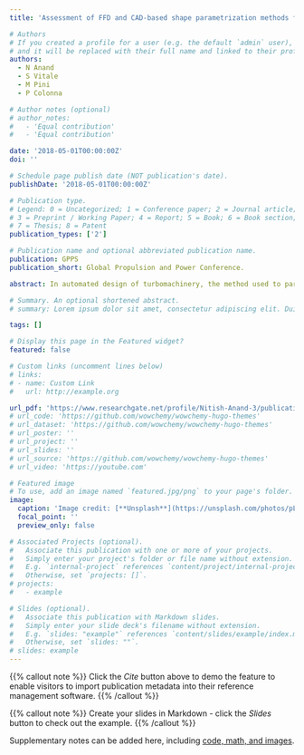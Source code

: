```yaml
---
title: 'Assessment of FFD and CAD-based shape parametrization methods for adjoint-based turbomachinery shape optimization.'

# Authors
# If you created a profile for a user (e.g. the default `admin` user), write the username (folder name) here
# and it will be replaced with their full name and linked to their profile.
authors:
  - N Anand
  - S Vitale
  - M Pini
  - P Colonna

# Author notes (optional)
# author_notes:
#   - 'Equal contribution'
#   - 'Equal contribution'

date: '2018-05-01T00:00:00Z'
doi: ''

# Schedule page publish date (NOT publication's date).
publishDate: '2018-05-01T00:00:00Z'

# Publication type.
# Legend: 0 = Uncategorized; 1 = Conference paper; 2 = Journal article;
# 3 = Preprint / Working Paper; 4 = Report; 5 = Book; 6 = Book section;
# 7 = Thesis; 8 = Patent
publication_types: ['2']

# Publication name and optional abbreviated publication name.
publication: GPPS
publication_short: Global Propulsion and Power Conference.

abstract: In automated design of turbomachinery, the method used to parametrize the blade shapes is key to ensure robustness and design flexibility of the entire optimization process. Typically, the two adopted methods are free-form deformation and computer-aided design based parametrization. The former allows for a large design flexibility, but it entails challenges to satisfy prescribed geometrical constraints. By contrast, the latter ensures a better control of the blade shape, but at the cost of narrowing down the design space. In this study, we aim at providing a unified methodology for a systematic assessment of the two methods by resorting to the adjoint method. A first comparison is conducted by carrying out shape optimization on a two-dimensional axial turbine cascade. The results indicate that, though the fluid-dynamic performance of the two optimal blade configurations are similar, the shapes are comparatively different, meaning that the optimization problem has multiple optima and that the type of parametrization is influencing the solution of the optimization problem.

# Summary. An optional shortened abstract.
# summary: Lorem ipsum dolor sit amet, consectetur adipiscing elit. Duis posuere tellus ac convallis placerat. Proin tincidunt magna sed ex sollicitudin condimentum.

tags: []

# Display this page in the Featured widget?
featured: false

# Custom links (uncomment lines below)
# links:
# - name: Custom Link
#   url: http://example.org

url_pdf: 'https://www.researchgate.net/profile/Nitish-Anand-3/publication/325070829_Assessment_of_FFD_and_CAD-based_shape_parametrization_methods_for_adjoint-based_turbomachinery_shape_optimization/links/5b3cb759aca27207850b07e8/Assessment-of-FFD-and-CAD-based-shape-parametrization-methods-for-adjoint-based-turbomachinery-shape-optimization.pdf'
# url_code: 'https://github.com/wowchemy/wowchemy-hugo-themes'
# url_dataset: 'https://github.com/wowchemy/wowchemy-hugo-themes'
# url_poster: ''
# url_project: ''
# url_slides: ''
# url_source: 'https://github.com/wowchemy/wowchemy-hugo-themes'
# url_video: 'https://youtube.com'

# Featured image
# To use, add an image named `featured.jpg/png` to your page's folder.
image:
  caption: 'Image credit: [**Unsplash**](https://unsplash.com/photos/pLCdAaMFLTE)'
  focal_point: ''
  preview_only: false

# Associated Projects (optional).
#   Associate this publication with one or more of your projects.
#   Simply enter your project's folder or file name without extension.
#   E.g. `internal-project` references `content/project/internal-project/index.md`.
#   Otherwise, set `projects: []`.
# projects:
#   - example

# Slides (optional).
#   Associate this publication with Markdown slides.
#   Simply enter your slide deck's filename without extension.
#   E.g. `slides: "example"` references `content/slides/example/index.md`.
#   Otherwise, set `slides: ""`.
# slides: example
---
```


{{% callout note %}}
Click the _Cite_ button above to demo the feature to enable visitors to import publication metadata into their reference management software.
{{% /callout %}}

{{% callout note %}}
Create your slides in Markdown - click the _Slides_ button to check out the example.
{{% /callout %}}

Supplementary notes can be added here, including [code, math, and images](https://wowchemy.com/docs/writing-markdown-latex/).
